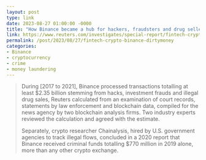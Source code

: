 ```yaml
---
layout: post
type: link
date: 2023-08-27 01:00:00 -0000
title: "How Binance became a hub for hackers, fraudsters and drug sellers"
link: https://www.reuters.com/investigates/special-report/fintech-crypto-binance-dirtymoney/
permalink: /post/2023/08/27/fintech-crypto-binance-dirtymoney
categories: 
- Binance
- cryptocurrency
- crime
- money laundering
---
```

<blockquote><p>During [2017 to 2021], Binance processed transactions totalling at least $2.35 billion stemming from hacks, investment frauds and illegal drug sales, Reuters calculated from an examination of court records, statements by law enforcement and blockchain data, compiled for the news agency by two blockchain analysis firms. Two industry experts reviewed the calculation and agreed with the estimate.</p>
<p>Separately, crypto researcher Chainalysis, hired by U.S. government agencies to track illegal flows, concluded in a 2020 report that Binance received criminal funds totalling $770 million in 2019 alone, more than any other crypto exchange.</p></blockquote>